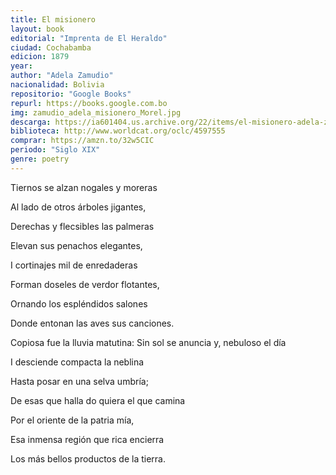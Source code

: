 ```yaml
---
title: El misionero
layout: book
editorial: "Imprenta de El Heraldo"
ciudad: Cochabamba
edicion: 1879
year: 
author: "Adela Zamudio"
nacionalidad: Bolivia
repositorio: "Google Books"
repurl: https://books.google.com.bo
img: zamudio_adela_misionero_Morel.jpg
descarga: https://ia601404.us.archive.org/22/items/el-misionero-adela-zamudio/El%20misionero%20-%20Adela%20Zamudio.pdf
biblioteca: http://www.worldcat.org/oclc/4597555
comprar: https://amzn.to/32w5CIC
periodo: "Siglo XIX"
genre: poetry
---
```

 

Tiernos se alzan nogales y moreras
 
Al lado de otros árboles jigantes,
 
Derechas y flecsibles las palmeras
 
Elevan sus penachos elegantes,
 
I cortinajes mil de enredaderas
 
Forman doseles de verdor flotantes,
 
Ornando los espléndidos salones
 
Donde entonan las aves sus canciones.
 
Copiosa fue la lluvia matutina:
Sin sol se anuncia y, nebuloso el día
 
I desciende compacta la neblina
 
Hasta posar en una selva umbría;
 
De esas que halla do quiera el que camina
 
Por el oriente de la patria mía,
 
Esa inmensa región que rica encierra
 
Los más bellos productos de la tierra.
